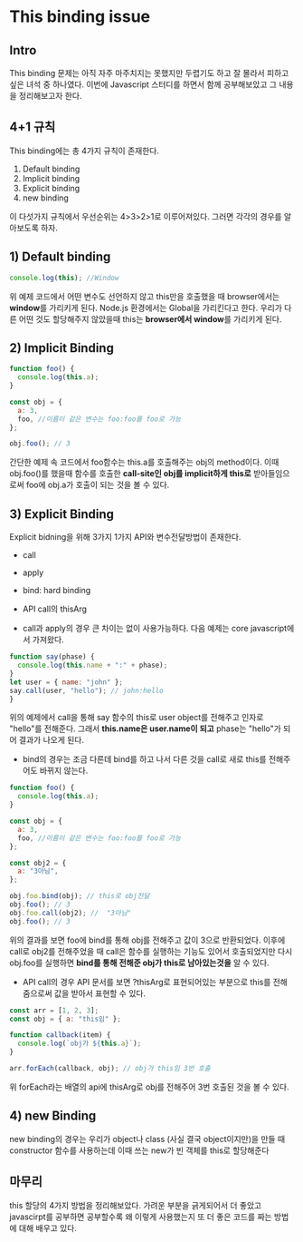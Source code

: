# This binding issue

## Intro

This binding 문제는 아직 자주 마주치지는 못했지만 두렵기도 하고 잘 몰라서 피하고 싶은 녀석 중 하나였다. 이번에 Javascript 스터디를 하면서 함께 공부해보았고 그 내용을 정리해보고자 한다.

## 4+1 규칙

This binding에는 총 4가지 규칙이 존재한다.

1. Default binding
2. Implicit binding
3. Explicit binding
4. new binding

이 다섯가지 규칙에서 우선순위는 4>3>2>1로 이루어져있다. 그러면 각각의 경우를 알아보도록 하자.

## 1) Default binding

```javascript
console.log(this); //Window
```

위 예제 코드에서 어떤 변수도 선언하지 않고 this만을 호출했을 때 browser에서는 **window**를 가리키게 된다.
Node.js 환경에서는 Global을 가리킨다고 한다. 우리가 다른 어떤 것도 할당해주지 않았을때 this는 **browser에서 window**를 가리키게 된다.

## 2) Implicit Binding

```javascript
function foo() {
  console.log(this.a);
}

const obj = {
  a: 3,
  foo, //이름이 같은 변수는 foo:foo를 foo로 가능
};

obj.foo(); // 3
```

간단한 예제 속 코드에서 foo함수는 this.a를 호출해주는 obj의 method이다. 이때 obj.foo()를 했을때 함수를 호출한 **call-site인 obj를 implicit하게 this로** 받아들임으로써
foo에 obj.a가 호출이 되는 것을 볼 수 있다.

## 3) Explicit Binding

Explicit bidning을 위해 3가지 1가지 API와 변수전달방법이 존재한다.

- call
- apply
- bind: hard binding
- API call의 thisArg

- call과 apply의 경우 큰 차이는 없이 사용가능하다. 다음 예제는 core javascript에서 가져왔다.

```javascript
function say(phase) {
  console.log(this.name + ":" + phase);
}
let user = { name: "john" };
say.call(user, "hello"); // john:hello
}

```

위의 예제에서 call을 통해 say 함수의 this로 user object를 전해주고 인자로 "hello"를 전해준다.
그래서 **this.name은 user.name이 되고** phase는 "hello"가 되어 결과가 나오게 된다.

- bind의 경우는 조금 다른데 bind를 하고 나서 다른 것을 call로 새로 this를 전해주어도 바뀌지 않는다.

```javascript
function foo() {
  console.log(this.a);
}

const obj = {
  a: 3,
  foo, //이름이 같은 변수는 foo:foo를 foo로 가능
};

const obj2 = {
  a: "3아님",
};

obj.foo.bind(obj); // this로 obj전달
obj.foo(); // 3
obj.foo.call(obj2); //  "3아님"
obj.foo(); // 3
```

위의 결과를 보면 foo에 bind를 통해 obj를 전해주고 값이 3으로 반환되었다. 이후에 call로 obj2를 전해주었을 때 call은 함수를 실행하는 기능도 있어서 호출되었지만
다시 obj.foo를 실행하면 **bind를 통해 전해준 obj가 this로 남아있는것을** 알 수 있다.

- API call의 경우 API 문서를 보면 ?thisArg로 표현되어있는 부분으로 this를 전해줌으로써 값을 받아서 표현할 수 있다.

```javascript
const arr = [1, 2, 3];
const obj = { a: "this임" };

function callback(item) {
  console.log(`obj가 ${this.a}`);
}

arr.forEach(callback, obj); // obj가 this임 3번 호출
```

위 forEach라는 배열의 api에 thisArg로 obj를 전해주어 3번 호출된 것을 볼 수 있다.

## 4) new Binding

new binding의 경우는 우리가 object나 class (사실 결국 object이지만)을 만들 때 constructor 함수를 사용하는데 이때 쓰는 new가 빈 객체를 this로 할당해준다

## 마무리

this 할당의 4가지 방법을 정리해보았다. 가려운 부분을 긁게되어서 더 좋았고 javascirpt를 공부하면 공부할수록 왜 이렇게 사용했는지 또 더 좋은 코드를 짜는 방법에 대해 배우고 있다.
